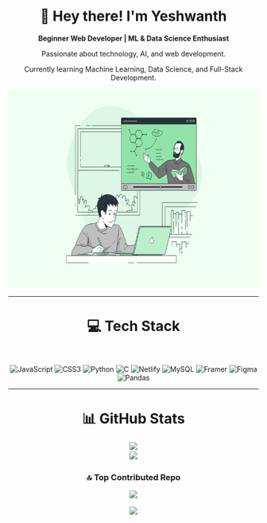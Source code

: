 <div align="center">

<h1>👋 Hey there! I'm Yeshwanth</h1>
<p><strong>Beginner Web Developer | ML & Data Science Enthusiast</strong></p>
<p>Passionate about technology, AI, and web development.</p>
<p>Currently learning Machine Learning, Data Science, and Full-Stack Development.</p>

<img src="1709185826024.gif" width="600" height="400" />

</div>

---

<div align="center">

# 💻 Tech Stack

<br>

![JavaScript](https://img.shields.io/badge/javascript-%23323330.svg?style=flat&logo=javascript&logoColor=%23F7DF1E)
![CSS3](https://img.shields.io/badge/css3-%231572B6.svg?style=flat&logo=css3&logoColor=white)
![Python](https://img.shields.io/badge/python-3670A0?style=flat&logo=python&logoColor=ffdd54)
![C](https://img.shields.io/badge/c-%2300599C.svg?style=flat&logo=c&logoColor=white)
![Netlify](https://img.shields.io/badge/netlify-%23000000.svg?style=flat&logo=netlify&logoColor=#00C7B7)
![MySQL](https://img.shields.io/badge/mysql-4479A1.svg?style=flat&logo=mysql&logoColor=white)
![Framer](https://img.shields.io/badge/Framer-black?style=flat&logo=framer&logoColor=blue)
![Figma](https://img.shields.io/badge/figma-%23F24E1E.svg?style=flat&logo=figma&logoColor=white)
![Pandas](https://img.shields.io/badge/pandas-%23150458.svg?style=flat&logo=pandas&logoColor=white)

</div>

---

<div align="center">

# 📊 GitHub Stats

![](https://github-readme-stats.vercel.app/api?username=YEsh-DEV&theme=dark&hide_border=false&include_all_commits=false&count_private=false)<br/>
![](https://nirzak-streak-stats.vercel.app/?user=YEsh-DEV&theme=dark&hide_border=false)<br/>

### 🔝 Top Contributed Repo
![](https://github-contributor-stats.vercel.app/api?username=YEsh-DEV&limit=5&theme=blue_navy&combine_all_yearly_contributions=true)

[![](https://visitcount.itsvg.in/api?id=YEsh-DEV&icon=0&color=0)](https://visitcount.itsvg.in)

</div>

<!-- Proudly created with GPRM ( https://gprm.itsvg.in ) -->
